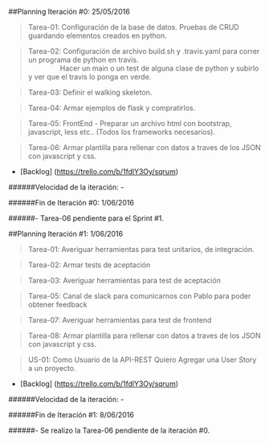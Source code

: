 ##Planning Iteración #0: 25/05/2016

>Tarea-01: Configuración de la base de datos. 
		      Pruebas de CRUD guardando elementos creados en python.

>Tarea-02: Configuración de archivo build.sh y .travis.yaml para correr un programa de python en travis.<br> &nbsp; &nbsp; &nbsp; &nbsp;
&nbsp;&nbsp;&nbsp;&nbsp;&nbsp;&nbsp;&nbsp;&nbsp;Hacer un main o un test de alguna clase de python y subirlo y ver que el travis lo ponga en verde.

>Tarea-03: Definir  el walking skeleton.


>Tarea-04: Armar ejemplos de flask y compratirlos.


>Tarea-05: FrontEnd - Preparar un archivo html con bootstrap, javascript, less etc.. (Todos los frameworks necesarios). 

>Tarea-06: Armar plantilla para rellenar con datos a traves de los JSON con javascript y css.

- [Backlog] (https://trello.com/b/1fdlY3Oy/sqrum)

######Velocidad de la iteración: -


######Fin de Iteración #0: 1/06/2016

######- Tarea-06 pendiente para el Sprint #1.


##Planning Iteración #1: 1/06/2016

>Tarea-01: Averiguar herramientas para test unitarios, de integración.

>Tarea-02: Armar tests de aceptación

>Tarea-03: Averiguar herramientas para test de aceptación

>Tarea-05: Canal de slack para comunicarnos con Pablo para poder obtener feedback

>Tarea-07: Averiguar herramientas para test de frontend

>Tarea-08: Armar plantilla para rellenar con datos a traves de los JSON con javascript y css.

>US-01: Como Usuario de la API-REST 
       Quiero Agregar una User Story a un proyecto.


- [Backlog] (https://trello.com/b/1fdlY3Oy/sqrum)

######Velocidad de la iteración: -

######Fin de Iteración #1: 8/06/2016

######- Se realizo la Tarea-06 pendiente de la iteración #0.
